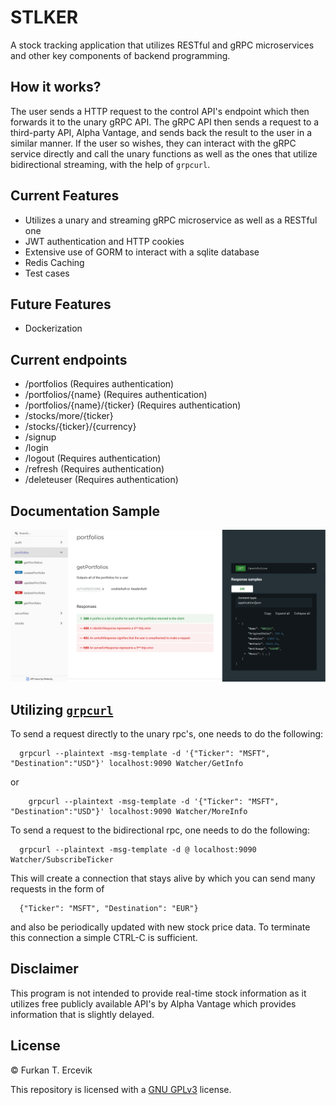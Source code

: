 # STLKER
A stock tracking application that utilizes RESTful and gRPC microservices and other key components of backend programming.

## How it works?
The user sends a HTTP request to the control API's endpoint which then forwards it to the unary gRPC API. The gRPC API then sends a request to a third-party API, Alpha Vantage, and sends back the result to the user in a similar manner. If the user so wishes, they can interact with the gRPC service directly and call the unary functions as well as the ones that utilize bidirectional streaming, with the help of `grpcurl`.

## Current Features
* Utilizes a unary and streaming gRPC microservice as well as a RESTful one
* JWT authentication and HTTP cookies
* Extensive use of GORM to interact with a sqlite database
* Redis Caching
* Test cases

## Future Features
* Dockerization

## Current endpoints
* /portfolios (Requires authentication)
* /portfolios/{name} (Requires authentication)
* /portfolios/{name}/{ticker} (Requires authentication)
* /stocks/more/{ticker}
* /stocks/{ticker}/{currency}
* /signup
* /login
* /logout (Requires authentication)
* /refresh (Requires authentication)
* /deleteuser (Requires authentication)

## Documentation Sample
![image](./control/assets/swagger-sample.png)

## Utilizing [`grpcurl`](https://github.com/fullstorydev/grpcurl)
To send a request directly to the unary rpc's, one needs to do the following:
```shell
  grpcurl --plaintext -msg-template -d '{"Ticker": "MSFT", "Destination":"USD"}' localhost:9090 Watcher/GetInfo
```
or
```shell
    grpcurl --plaintext -msg-template -d '{"Ticker": "MSFT", "Destination":"USD"}' localhost:9090 Watcher/MoreInfo
```
To send a request to the bidirectional rpc, one needs to do the following:
```shell
  grpcurl --plaintext -msg-template -d @ localhost:9090 Watcher/SubscribeTicker
```
This will create a connection that stays alive by which you can send many requests in the form of
```shell
  {"Ticker": "MSFT", "Destination": "EUR"}
```
and also be periodically updated with new stock price data. To terminate this connection a simple CTRL-C is sufficient.

## Disclaimer
This program is not intended to provide real-time stock information as it utilizes free publicly available API's by Alpha Vantage which provides information that is slightly delayed.

## License
© Furkan T. Ercevik

This repository is licensed with a [GNU GPLv3](LICENSE) license.
